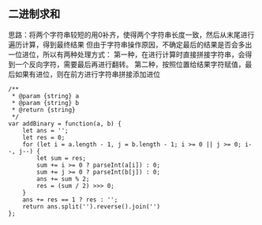 ## 二进制求和

思路：将两个字符串较短的用0补齐，使得两个字符串长度一致，然后从末尾进行遍历计算，得到最终结果
但由于字符串操作原因，不确定最后的结果是否会多出一位进位，所以有两种处理方式：
第一种，在进行计算时直接拼接字符串，会得到一个反向字符，需要最后再进行翻转。
第二种，按照位置给结果字符赋值，最后如果有进位，则在前方进行字符串拼接添加进位

```
/**
 * @param {string} a
 * @param {string} b
 * @return {string}
 */
var addBinary = function(a, b) {
    let ans = '';
    let res = 0;
    for (let i = a.length - 1, j = b.length - 1; i >= 0 || j >= 0; i--, j--) {
        let sum = res;
        sum += i >= 0 ? parseInt(a[i]) : 0;
        sum += j >= 0 ? parseInt(b[j]) : 0;
        ans += sum % 2;
        res = (sum / 2) >>> 0;
    }
    ans += res == 1 ? res : '';
    return ans.split('').reverse().join('')
};
```